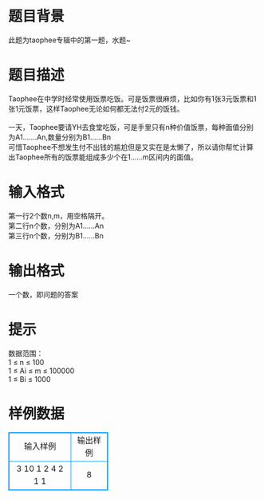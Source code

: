 # 

 
 # 题目背景 
此题为taophee专辑中的第一题，水题~<BR> 

 
 # 题目描述 
Taophee在中学时经常使用饭票吃饭。可是饭票很麻烦，比如你有1张3元饭票和1张1元饭票，这样Taophee无论如何都无法付2元的饭钱。<BR><BR>一天，Taophee要请YH去食堂吃饭，可是手里只有n种价值饭票，每种面值分别为A1.......An,数量分别为B1......Bn<BR>可惜Taophee不想发生付不出钱的尴尬但是又实在是太懒了，所以请你帮忙计算出Taophee所有的饭票能组成多少个在1......m区间内的面值。 

 
 # 输入格式 
第一行2个数n,m，用空格隔开。<BR>第二行n个数，分别为A1......An<BR>第三行n个数，分别为B1......Bn 

 
 # 输出格式 
一个数，即问题的答案 

 
 # 提示 
数据范围：<BR>1&nbsp;≤&nbsp;n&nbsp;≤&nbsp;100<BR>1&nbsp;≤&nbsp;Ai&nbsp;≤&nbsp;m&nbsp;≤&nbsp;100000<BR>1&nbsp;≤&nbsp;Bi&nbsp;≤&nbsp;1000 
# 样例数据
<style>
        table,table tr th, table tr td { border:1px solid #0094ff; }
        table { width: 200px; min-height: 25px; line-height: 25px; text-align: center; border-collapse: collapse;}   
    </style>
<table>
	<tr>
		<td>输入样例</td>
		<td>输出样例</td>
	</tr>
<tr><td>3 10
1 2 4 2 1 1</td><td>8</td></tr></table>
